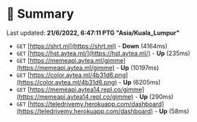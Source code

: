 # 📖 Summary
Last updated: **21/6/2022, 6:47:11 PTG "Asia/Kuala_Lumpur"**

- `GET` [https://shrt.ml](https://shrt.ml) - **Down** (4164ms)
- `GET` [https://hst.aytea.ml/](https://hst.aytea.ml/) - **Up** (235ms)
- `GET` [https://memeapi.aytea.ml/gimme](https://memeapi.aytea.ml/gimme) - **Up** (10197ms)
- `GET` [https://color.aytea.ml/4b31d6.png](https://color.aytea.ml/4b31d6.png) - **Up** (6205ms)
- `GET` [https://memeapi.aytea14.repl.co/gimme](https://memeapi.aytea14.repl.co/gimme) - **Up** (290ms)
- `GET` [https://teledrivemy.herokuapp.com/dashboard](https://teledrivemy.herokuapp.com/dashboard) - **Up** (58ms)
